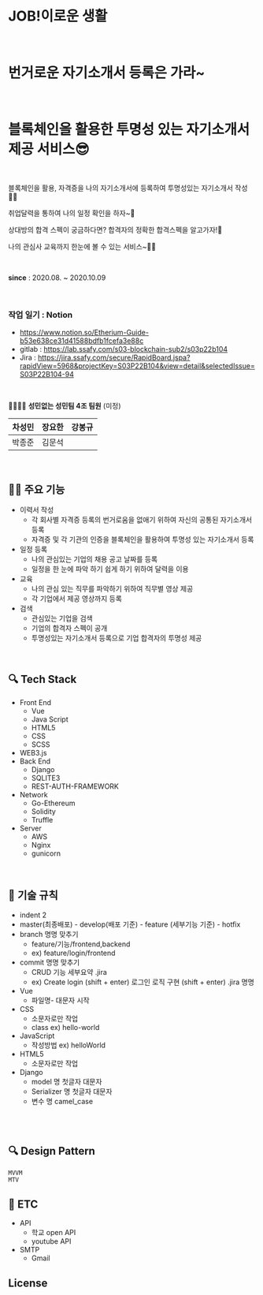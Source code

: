 # JOB!이로운 생활
<br>

# 번거로운 자기소개서 등록은 가라~
<br>

# 블록체인을 활용한 투명성 있는 자기소개서  제공 서비스😎
<br>

블록체인을 활용, 자격증을 나의 자기소개서에 등록하여 투명성있는 자기소개서 작성👨‍💻

 취업달력을 통하여 나의 일정 확인을 하자~🙏

 상대방의 합격 스펙이 궁금하다면? 합격자의 정확한 합격스펙을 알고가자!🙌

 나의 관심사 교육까지 한눈에 볼 수 있는 서비스~🙇‍♂️

<br>

**since** : 2020.08. ~ 2020.10.09

<br>

### 작업 일기 : Notion

- https://www.notion.so/Etherium-Guide-b53e638ce31d41588bdfb1fcefa3e88c
- gitlab : https://lab.ssafy.com/s03-blockchain-sub2/s03p22b104
- Jira : https://jira.ssafy.com/secure/RapidBoard.jspa?rapidView=5968&projectKey=S03P22B104&view=detail&selectedIssue=S03P22B104-94

<br>

👨‍👩‍👦‍👦  **성민없는 성민팀 4조 팀원** (미정)

| 차성민 | 장요한 | 강봉규 |
| --- | --- | --- |
| 박종준 | 김문석 |        |

<br>

## 👨‍⚕️ **주요 기능**

- 이력서 작성
    - 각 회사별 자격증 등록의 번거로움을 없애기 위하여 자신의 공통된 자기소개서 등록
    - 자격증 및 각 기관의 인증을 블록체인을 활용하여 투명성 있는 자기소개서 등록
- 일정 등록
    - 나의 관심있는 기업의 채용 공고 날짜를 등록
    - 일정을 한 눈에 파악 하기 쉽게 하기 위하여 달력을 이용
- 교육
    - 나의 관심 있는 직무를 파악하기 위하여 직무별 영상 제공
    - 각 기업에서 제공 영상까지 등록
- 검색
    - 관심있는 기업을 검색
    - 기업의 합격자 스펙이 공개
    - 투명성있는 자기소개서 등록으로 기업 합격자의 투명성 제공

<br>


## 🔍 Tech Stack

- Front End
    - Vue
    - Java Script
    - HTML5
    - CSS
    - SCSS
- WEB3.js
- Back End
    - Django
    - SQLITE3
    - REST-AUTH-FRAMEWORK
- Network
    - Go-Ethereum
    - Solidity
    - Truffle
- Server
    - AWS
    - Nginx
    - gunicorn

<br>

## 🦌 기술 규칙

- indent 2
- master(최종배포) - develop(배포 기준) - feature (세부기능 기준)
         - hotfix
- branch 명명 맞추기
    - feature/기능/frontend,backend
    -  ex) feature/login/frontend
- commit 명명 맞추기
    - CRUD 기능 세부요약 .jira
    - ex) Create login (shift + enter)
        로그인 로직 구현 (shift + enter)
        .jira 명명
- Vue
    - 파일명- 대문자 시작
- CSS
    - 소문자로만 작업
    - class ex) hello-world 
- JavaScript
    - 작성방법 ex) helloWorld
- HTML5
    - 소문자로만 작업
- Django
    - model 명 첫글자 대문자
    - Serializer 명 첫글자 대문자
    - 변수 명 camel_case


<br>



<br>

## 🔍 Design Pattern
    MVVM
    MTV

## 🦌 ETC

- API
  - 학교 open API
  - youtube API
- SMTP
  - Gmail

## License
